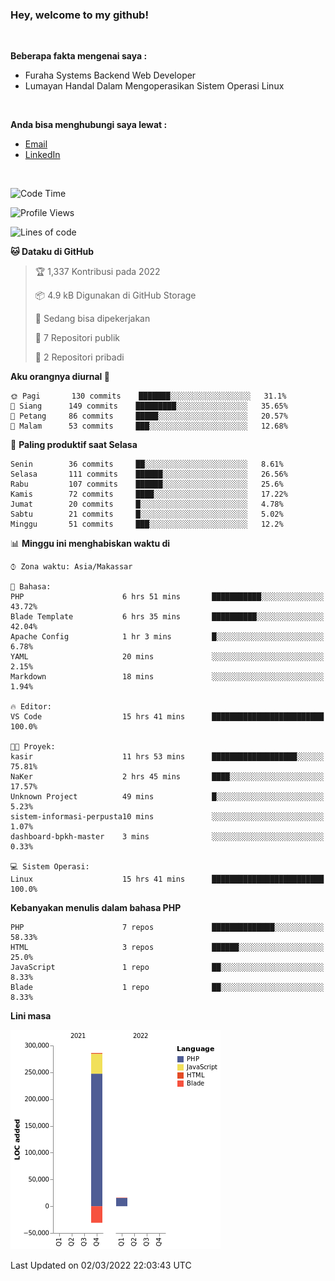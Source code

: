 <h3>Hey, welcome to my github!</h3>

<br>

<p><strong>Beberapa fakta mengenai saya :</strong></p>

<ul>
  <li>Furaha Systems Backend Web Developer</li>
  <li>Lumayan Handal Dalam Mengoperasikan Sistem Operasi Linux</li>
</ul>

<br>

<p><strong>Anda bisa menghubungi saya lewat :</strong></p>

<ul>
  <li><a href="mailto:renaldiapriyanto419@gmail.com">Email</a></li>
  <li><a href="https://www.linkedin.com/in/renaldi-kadang-314314206/">LinkedIn</a></li>
</ul>

<br>

<!--START_SECTION:waka-->
![Code Time](http://img.shields.io/badge/Code%20Time-27%20hrs%2056%20mins-blue)

![Profile Views](http://img.shields.io/badge/Profil%20dilihat-17-blue)

![Lines of code](https://img.shields.io/badge/Sejak%20Hello%20World%20aku%20telah%20menulis-271%20Thousand%20baris%20kode-blue)

**🐱 Dataku di GitHub** 

> 🏆 1,337 Kontribusi pada 2022
 > 
> 📦 4.9 kB Digunakan di GitHub Storage 
 > 
> 💼 Sedang bisa dipekerjakan
 > 
> 📜 7 Repositori publik 
 > 
> 🔑 2 Repositori pribadi  
 > 
**Aku orangnya diurnal 🐤** 

```text
🌞 Pagi       130 commits    ███████░░░░░░░░░░░░░░░░░░   31.1% 
🌆 Siang      149 commits    █████████░░░░░░░░░░░░░░░░   35.65% 
🌃 Petang     86 commits     █████░░░░░░░░░░░░░░░░░░░░   20.57% 
🌙 Malam      53 commits     ███░░░░░░░░░░░░░░░░░░░░░░   12.68%

```
📅 **Paling produktif saat Selasa** 

```text
Senin        36 commits     ██░░░░░░░░░░░░░░░░░░░░░░░   8.61% 
Selasa       111 commits    ██████░░░░░░░░░░░░░░░░░░░   26.56% 
Rabu         107 commits    ██████░░░░░░░░░░░░░░░░░░░   25.6% 
Kamis        72 commits     ████░░░░░░░░░░░░░░░░░░░░░   17.22% 
Jumat        20 commits     █░░░░░░░░░░░░░░░░░░░░░░░░   4.78% 
Sabtu        21 commits     █░░░░░░░░░░░░░░░░░░░░░░░░   5.02% 
Minggu       51 commits     ███░░░░░░░░░░░░░░░░░░░░░░   12.2%

```


📊 **Minggu ini menghabiskan waktu di** 

```text
⌚︎ Zona waktu: Asia/Makassar

💬 Bahasa: 
PHP                      6 hrs 51 mins       ███████████░░░░░░░░░░░░░░   43.72% 
Blade Template           6 hrs 35 mins       ██████████░░░░░░░░░░░░░░░   42.04% 
Apache Config            1 hr 3 mins         █░░░░░░░░░░░░░░░░░░░░░░░░   6.78% 
YAML                     20 mins             ░░░░░░░░░░░░░░░░░░░░░░░░░   2.15% 
Markdown                 18 mins             ░░░░░░░░░░░░░░░░░░░░░░░░░   1.94%

🔥 Editor: 
VS Code                  15 hrs 41 mins      █████████████████████████   100.0%

🐱‍💻 Proyek: 
kasir                    11 hrs 53 mins      ███████████████████░░░░░░   75.81% 
NaKer                    2 hrs 45 mins       ████░░░░░░░░░░░░░░░░░░░░░   17.57% 
Unknown Project          49 mins             █░░░░░░░░░░░░░░░░░░░░░░░░   5.23% 
sistem-informasi-perpusta10 mins             ░░░░░░░░░░░░░░░░░░░░░░░░░   1.07% 
dashboard-bpkh-master    3 mins              ░░░░░░░░░░░░░░░░░░░░░░░░░   0.33%

💻 Sistem Operasi: 
Linux                    15 hrs 41 mins      █████████████████████████   100.0%

```

**Kebanyakan menulis dalam bahasa PHP** 

```text
PHP                      7 repos             ██████████████░░░░░░░░░░░   58.33% 
HTML                     3 repos             ██████░░░░░░░░░░░░░░░░░░░   25.0% 
JavaScript               1 repo              ██░░░░░░░░░░░░░░░░░░░░░░░   8.33% 
Blade                    1 repo              ██░░░░░░░░░░░░░░░░░░░░░░░   8.33%

```


**Lini masa**

![Chart not found](https://raw.githubusercontent.com/Sylent-Sys/Sylent-Sys/main/charts/bar_graph.png) 


 Last Updated on 02/03/2022 22:03:43 UTC
<!--END_SECTION:waka-->
